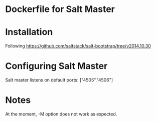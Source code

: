 # Dockerfile for Salt Master

# Installation
Following https://github.com/saltstack/salt-bootstrap/tree/v2014.10.30

# Configuring Salt Master
Salt master listens on default ports:  ["4505","4506"]

# Notes
At the moment, -M option does not work as expected.



